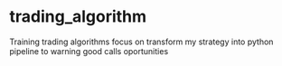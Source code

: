 # trading_algorithm
Training trading algorithms focus on transform my strategy into python pipeline to warning good calls oportunities
